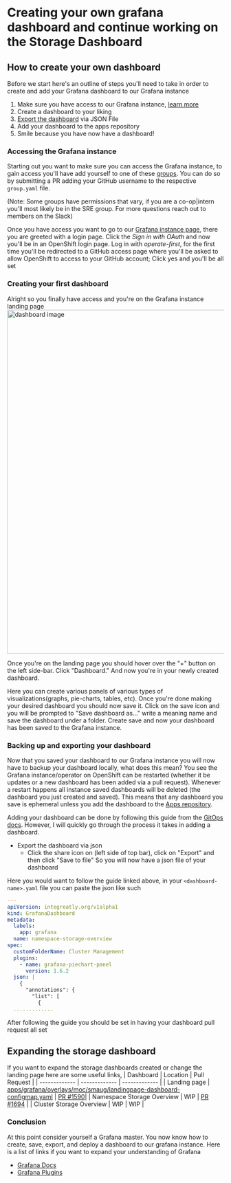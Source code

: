 # Creating your own grafana dashboard and continue working on the Storage Dashboard

## How to create your own dashboard
Before we start here's an outline of steps you'll need to take in order to create and add your Grafana dashboard to our Grafana instance
1. Make sure you have access to our Grafana instance, [learn more](https://github.com/operate-first/apps/tree/master/cluster-scope/base/user.openshift.io/groups)
2. Create a dashboard to your liking
3. [Export the dashboard](https://grafana.com/docs/grafana/latest/dashboards/export-import/) via JSON File
4. Add your dashboard to the apps repository
5. Smile because you have now have a dashboard!

### Accessing the Grafana instance
Starting out you want to make sure you can access the Grafana instance, to gain access you'll have add yourself to one of these [groups](https://github.com/operate-first/apps/tree/master/cluster-scope/base/user.openshift.io/groups). You can do so by submitting a PR adding your GitHub username to the respective `group.yaml` file. 

(Note: Some groups have permissions that vary, if you are a co-op|intern you'll most likely be in the SRE group. For more questions reach out to members on the Slack)

Once you have access you want to go to our [Grafana instance page](https://grafana.operate-first.cloud/), there you are greeted with a login page. Click the *Sign in with OAuth* and now you'll be in an OpenShift login page. Log in with *operate-first*, for the first time you'll be redirected to a GitHub access page where you'll be asked to allow OpenShift to access to your GitHub account; Click yes and you'll be all set 


### Creating your first dashboard
Alright so you finally have access and you're on the Grafana instance landing page
<img src="https://user-images.githubusercontent.com/68972382/159065077-588e59c4-546e-439e-916e-0773d223f451.png" alt="dashboard image" width="800px"/>

Once you're on the landing page you should hover over the "+" button on the left side-bar. Click "Dashboard." And now you're in your newly created dashboard.

Here you can create various panels of various types of visualizations(graphs, pie-charts, tables, etc). Once you're done making your desired dashboard you should now save it. Click on the save icon and you will be prompted to "Save dashboard as..." write a meaning name and save the dashboard under a folder. Create save and now your dashboard has been saved to the Grafana instance.

### Backing up and exporting your dashboard
Now that you saved your dashboard to our Grafana instance you will now have to backup your dashboard locally, what does this mean? You see the Grafana instance/operator on OpenShift can be restarted (whether it be updates or a new dashboard has been added via a pull request). Whenever a restart happens all instance saved dashboards will be deleted (the dashboard you just created and saved). This means that any dashboard you save is ephemeral unless you add the dashboard to the [Apps repository](https://github.com/operate-first/apps).

Adding your dashboard can be done by following this guide from the [GitOps docs](https://www.operate-first.cloud/apps/content/grafana/add_grafana_dashboard.html). However, I will quickly go through the process it takes in adding a dashboard.
- Export the dashboard via json
  - Click the share icon on (left side of top bar), click on "Export" and then click "Save to file" So you will now have a json file of your dashboard

Here you would want to follow the guide linked above, in your `<dashboard-name>.yaml` file you can paste the json like such
```yaml
---
apiVersion: integreatly.org/v1alpha1
kind: GrafanaDashboard
metadata:
  labels:
    app: grafana
  name: namespace-storage-overview
spec:
  customFolderName: Cluster Management
  plugins:
    - name: grafana-piechart-panel
      version: 1.6.2
  json: |
    {
      "annotations": {
        "list": [
          {
  .............
```
After following the guide you should be set in having your dashboard pull request all set

## Expanding the storage dashboard
If you want to expand the storage dashboards created or change the landing page here are some useful links,
| Dashboard | Location | Pull Request |
| ------------- | ------------- | ------------- |
| Landing page | [apps/grafana/overlays/moc/smaug/landingpage-dashboard-configmap.yaml](https://github.com/operate-first/apps/blob/master/grafana/overlays/moc/smaug/landingpage-dashboard-configmap.yaml) | [PR #1590](https://github.com/operate-first/apps/pull/1590)|
| Namespace Storage Overview | WIP | [PR #1694](https://github.com/operate-first/apps/pull/1694) |
| Cluster Storage Overview | WIP | WIP |

### Conclusion
At this point consider yourself a Grafana master. You now know how to create, save, export, and deploy a dashboard to our grafana instance. Here is a list of links if you want to expand your understanding of Grafana
- [Grafana Docs](https://grafana.com/docs/)
- [Grafana Plugins](https://grafana.com/grafana/plugins/)
  
